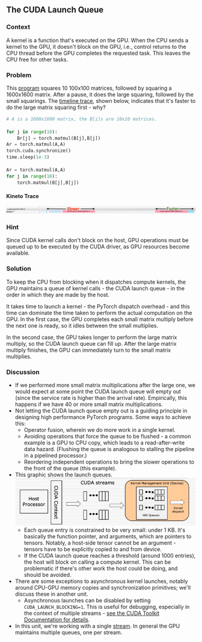 ## The CUDA Launch Queue

### Context 

A kernel is a function that's executed on the GPU. When the CPU sends a kernel to the GPU, it doesn't block on the GPU, i.e., control returns to the CPU thread before the GPU completes the requested task. This leaves the CPU free for other tasks.


### Problem

This [program](cuda_launch_queue.py) squares 10 100x100 matrices, followed by squaring a 1600x1600 matrix. After a pause, it does the large squaring, followed by the small squarings. The [timeline trace](N=1600-cuda-queue-puzzlers.trace.json), shown below, indicates that it's faster to do the large matrix squaring first - why?

 
```python
# A is a 1600x1600 matrix, the B[i]s are 10x10 matrices.

for j in range(10):
    Br[j] = torch.matmul(B[j],B[j])
Ar = torch.matmul(A,A)
torch.cuda.synchronize()
time.sleep(1e-3)

Ar = torch.matmul(A,A)
for j in range(10):
    torch.matmul(B[j],B[j])
```

#### Kineto Trace
![CUDA Launch Queue Trace](cuda_launch_queue.jpg?raw=true "CUDA Launch Queue Trace")

### Hint

Since CUDA kernel calls don't block on the host, GPU operations must be queued up to be executed by the CUDA driver, as GPU resources become available.

### Solution

To keep the CPU from blocking when it dispatches compute kernels, the GPU maintains a queue of kernel calls - the CUDA launch queue - in the order in which they are made by the host. 

It takes time to launch a kernel - the PyTorch dispatch overhead - and this time can dominate the time taken to perform the actual computation on the GPU. In the first case, the GPU completes each small matrix multiply before the next one is ready, so it idles between the small multiplies. 

In the second case, the GPU takes longer to perform the large matrix multiply, so the CUDA launch queue can fill up. After the large matrix multiply finishes, the GPU can immediately turn to the small matrix multiplies.


### Discussion

- If we performed more small matrix multiplications after the large one, we would expect at some point the CUDA launch queue will empty out (since the service rate is higher than the arrival rate). Empirically, this happens if we have 40 or more small matrix multiplications.
- Not letting the CUDA launch queue empty out is a guiding principle in designing high performance PyTorch programs. Some ways to achieve this:
  - Operator fusion, wherein we do more work in a single kernel.
  - Avoiding operations that force the queue to be flushed - a common example is a GPU to CPU copy, which leads to a read-after-write data hazard. (Flushing the queue is analogous to stalling the pipeline in a pipelined processor.)
  - Reordering independent operations to bring the slower operations to the front of the queue (this example).
- This graphic shows the launch queues.
![CUDA Launch Queue Microarchitecture](cuda_launch_queue_uarch.jpg?raw=true "CUDA Launch Queue Microarchitecture")
  - Each queue entry is constrained to be very small: under 1 KB. It's basically the function pointer, and arguments, which are pointers to tensors. Notably, a host-side tensor cannot be an argument - tensors have to be explicitly copied to and from device.
  - If the CUDA launch queue reaches a threshold (around 1000 entries), the host will block on calling a compute kernel. This can be problematic if there's other work the host could be doing, and should be avoided.
- There are some exceptions to asynchronous kernel launches, notably around CPU-GPU memory copies and synchronization primitives; we'll discuss these in another unit. 
  - Asynchronous launches can be disabled by setting `CUDA_LAUNCH_BLOCKING=1`. This is useful for debugging, especially in the context of multiple streams - [see the CUDA Toolkit Documentation for details](https://docs.nvidia.com/cuda/cuda-c-programming-guide/index.html#concurrent-execution-host-device).
- In this unit, we're working with a single [stream](https://docs.nvidia.com/cuda/cuda-c-programming-guide/index.html#streams). In general the GPU maintains multiple queues, one per stream.
<!--- from https://slideplayer.com/slide/8211225/ -->
<!--- see also http://xzt102.github.io/publications/2018_GPGPU_Sooraj.pdf -->
<!--
- TODO: from Yueming, add NSIGHT traces, understand what is happening there (sending multiple kernels in one shot?)
- TODO: cudnn optimization enable, see if that leads to pytorch matching CUDA code
- TODO: summarize jason/kimish insights into launch overhead
- TODO: see if we can trace PCIE to see how much that contributes and if CUDA graph/CUDA code do group transactions
- TODO: explain need for Kineto and CUPTI - profiler is not enough
-->
